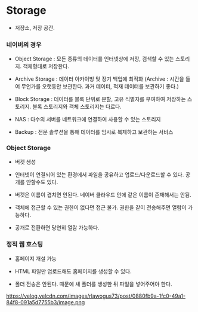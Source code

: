 # Storage

- 저장소, 저장 공간.

### 네이버의 경우

- Object Storage : 모든 종류의 데이터를 인터넷상에 저장, 검색할 수 있는 스토리지. 객체형태로 저장한다.

- Archive Storage : 데이터 아카이빙 및 장기 백업에 최적화 (Archive : 시간을 들여 무언가를 오랫동안 보관한다. 과거 데이터, 적재 데이터를 보관하기 좋다.)

- Block Storage : 데이터를 블록 단위로 분할, 고유 식별자를 부여하여 저장하는 스토리지. 블록 스토리지와 객체 스토리지는 다르다.

- NAS : 다수의 서버를 네트워크에 연결하여 사용할 수 있는 스토리지

- Backup : 전문 솔루션을 통해 데이터를 임시로 복제하고 보관하는 서비스

### Object Storage

- 버켓 생성

- 인터넷이 연결되어 있는 환경에서 파일을 공유하고 업로드/다운로드할 수 있다. 공개를 안할수도 있다.

- 버켓은 이름이 겹치면 안된다. 네이버 클라우드 안에 같은 이름이 존재해서는 안됨.

- 객체에 접근할 수 있는 권한이 없다면 접근 불가. 권한을 같이 전송해주면 열람이 가능하다.

- 공개로 전환하면 당연히 열람 가능하다.

### 정적 웹 호스팅

- 홈페이지 개설 가능

- HTML 파일만 업로드해도 홈페이지를 생성할 수 있다.

- 폴더 전송은 안된다. 때문에 새 폴더를 생성한 뒤 파일을 넣어주어야 한다.

https://velog.velcdn.com/images/rlawogus73/post/0880fb9a-1fc0-49a1-84f8-091a5d7755b3/image.png

